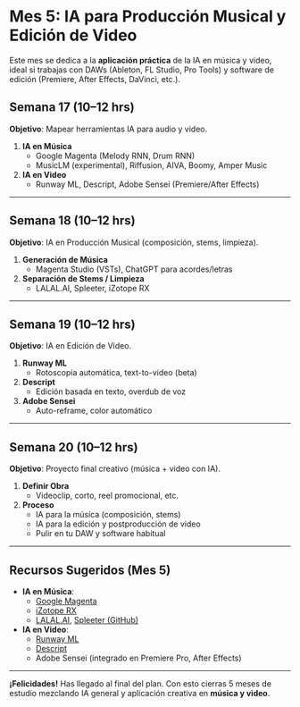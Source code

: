 # Mes 5: IA para Producción Musical y Edición de Video

Este mes se dedica a la **aplicación práctica** de la IA en música y video, ideal si trabajas con DAWs (Ableton, FL Studio, Pro Tools) y software de edición (Premiere, After Effects, DaVinci, etc.).

## Semana 17 (10–12 hrs)
**Objetivo**: Mapear herramientas IA para audio y video.

1. **IA en Música**  
   - Google Magenta (Melody RNN, Drum RNN)  
   - MusicLM (experimental), Riffusion, AIVA, Boomy, Amper Music
2. **IA en Video**  
   - Runway ML, Descript, Adobe Sensei (Premiere/After Effects)

---

## Semana 18 (10–12 hrs)
**Objetivo**: IA en Producción Musical (composición, stems, limpieza).

1. **Generación de Música**  
   - Magenta Studio (VSTs), ChatGPT para acordes/letras  
2. **Separación de Stems / Limpieza**  
   - LALAL.AI, Spleeter, iZotope RX

---

## Semana 19 (10–12 hrs)
**Objetivo**: IA en Edición de Video.

1. **Runway ML**  
   - Rotoscopia automática, text-to-video (beta)
2. **Descript**  
   - Edición basada en texto, overdub de voz
3. **Adobe Sensei**  
   - Auto-reframe, color automático

---

## Semana 20 (10–12 hrs)
**Objetivo**: Proyecto final creativo (música + video con IA).

1. **Definir Obra**  
   - Videoclip, corto, reel promocional, etc.
2. **Proceso**  
   - IA para la música (composición, stems)  
   - IA para la edición y postproducción de video  
   - Pulir en tu DAW y software habitual

---

## **Recursos Sugeridos (Mes 5)**

- **IA en Música**:
  - [Google Magenta](https://magenta.tensorflow.org/)
  - [iZotope RX](https://www.izotope.com/en/products/rx.html)
  - [LALAL.AI](https://www.lalal.ai/), [Spleeter (GitHub)](https://github.com/deezer/spleeter)
- **IA en Video**:
  - [Runway ML](https://runwayml.com/)
  - [Descript](https://www.descript.com/)
  - Adobe Sensei (integrado en Premiere Pro, After Effects)

---

**¡Felicidades!** Has llegado al final del plan. Con esto cierras 5 meses de estudio mezclando IA general y aplicación creativa en **música y video**.
